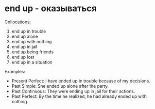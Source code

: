 # end up - оказываться

Collocations:

1. end up in trouble
2. end up alone
3. end up with nothing
4. end up in jail
5. end up being friends
6. end up lost
7. end up in a situation

Examples:

- Present Perfect: I have ended up in trouble because of my decisions.
- Past Simple: She ended up alone after the party.
- Past Continuous: They were ending up in jail for their actions.
- Past Perfect: By the time he realized, he had already ended up with nothing.

